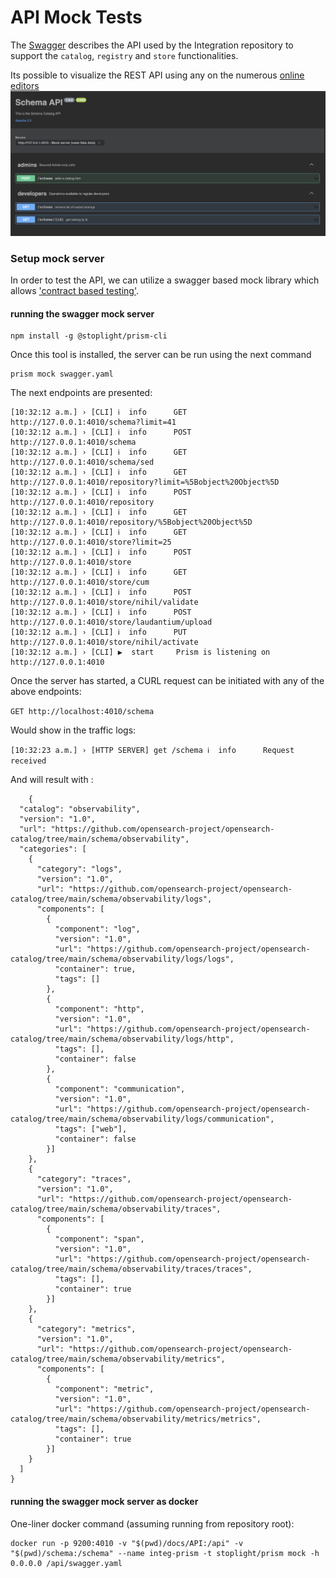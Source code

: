 # API Mock Tests
The [Swagger](swagger.yaml) describes the API used by the Integration repository to support the `catalog`, `registry` and `store` functionalities.

Its possible to visualize the REST API using any on the numerous [online editors](https://editor.swagger.io/)
![](../../img/schema_api.png)

### Setup mock server
In order to test the API, we can utilize a swagger based mock library which allows ['contract based testing'](https://github.com/stoplightio/prism).

#### running the swagger mock server
````
npm install -g @stoplight/prism-cli
````
Once this tool is installed, the server can be run using the next command 
```
prism mock swagger.yaml
```
The next endpoints are presented:
```
[10:32:12 a.m.] › [CLI] ℹ  info      GET        http://127.0.0.1:4010/schema?limit=41
[10:32:12 a.m.] › [CLI] ℹ  info      POST       http://127.0.0.1:4010/schema
[10:32:12 a.m.] › [CLI] ℹ  info      GET        http://127.0.0.1:4010/schema/sed
[10:32:12 a.m.] › [CLI] ℹ  info      GET        http://127.0.0.1:4010/repository?limit=%5Bobject%20Object%5D
[10:32:12 a.m.] › [CLI] ℹ  info      POST       http://127.0.0.1:4010/repository
[10:32:12 a.m.] › [CLI] ℹ  info      GET        http://127.0.0.1:4010/repository/%5Bobject%20Object%5D
[10:32:12 a.m.] › [CLI] ℹ  info      GET        http://127.0.0.1:4010/store?limit=25
[10:32:12 a.m.] › [CLI] ℹ  info      POST       http://127.0.0.1:4010/store
[10:32:12 a.m.] › [CLI] ℹ  info      GET        http://127.0.0.1:4010/store/cum
[10:32:12 a.m.] › [CLI] ℹ  info      POST       http://127.0.0.1:4010/store/nihil/validate
[10:32:12 a.m.] › [CLI] ℹ  info      POST       http://127.0.0.1:4010/store/laudantium/upload
[10:32:12 a.m.] › [CLI] ℹ  info      PUT        http://127.0.0.1:4010/store/nihil/activate
[10:32:12 a.m.] › [CLI] ▶  start     Prism is listening on http://127.0.0.1:4010
```

Once the server has started, a CURL request can be initiated with any of the above endpoints:

`GET http://localhost:4010/schema`

Would show in the traffic logs:

`[10:32:23 a.m.] › [HTTP SERVER] get /schema ℹ  info      Request received`

And will result with :

```json5
    {
  "catalog": "observability",
  "version": "1.0",
  "url": "https://github.com/opensearch-project/opensearch-catalog/tree/main/schema/observability",
  "categories": [
    {
      "category": "logs",
      "version": "1.0",
      "url": "https://github.com/opensearch-project/opensearch-catalog/tree/main/schema/observability/logs",
      "components": [
        {
          "component": "log",
          "version": "1.0",
          "url": "https://github.com/opensearch-project/opensearch-catalog/tree/main/schema/observability/logs/logs",
          "container": true,
          "tags": []
        },
        {
          "component": "http",
          "version": "1.0",
          "url": "https://github.com/opensearch-project/opensearch-catalog/tree/main/schema/observability/logs/http",
          "tags": [],
          "container": false
        },
        {
          "component": "communication",
          "version": "1.0",
          "url": "https://github.com/opensearch-project/opensearch-catalog/tree/main/schema/observability/logs/communication",
          "tags": ["web"],
          "container": false
        }]
    },
    {
      "category": "traces",
      "version": "1.0",
      "url": "https://github.com/opensearch-project/opensearch-catalog/tree/main/schema/observability/traces",
      "components": [
        {
          "component": "span",
          "version": "1.0",
          "url": "https://github.com/opensearch-project/opensearch-catalog/tree/main/schema/observability/traces/traces",
          "tags": [],
          "container": true
        }]
    },
    {
      "category": "metrics",
      "version": "1.0",
      "url": "https://github.com/opensearch-project/opensearch-catalog/tree/main/schema/observability/metrics",
      "components": [
        {
          "component": "metric",
          "version": "1.0",
          "url": "https://github.com/opensearch-project/opensearch-catalog/tree/main/schema/observability/metrics/metrics",
          "tags": [],
          "container": true
        }]
    }
  ]
}
```



####  running the swagger mock server as docker

One-liner docker command (assuming running from repository root):

```text
docker run -p 9200:4010 -v "$(pwd)/docs/API:/api" -v "$(pwd)/schema:/schema" --name integ-prism -t stoplight/prism mock -h 0.0.0.0 /api/swagger.yaml
```